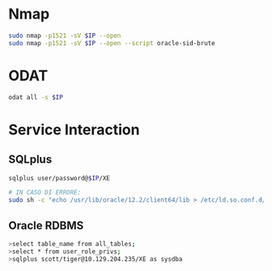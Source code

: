 # Nmap

```bash
sudo nmap -p1521 -sV $IP --open
sudo nmap -p1521 -sV $IP --open --script oracle-sid-brute
```

# ODAT

```bash
odat all -s $IP
```

# Service Interaction
## SQLplus

```bash
sqlplus user/password@$IP/XE

# IN CASO DI ERRORE:
sudo sh -c "echo /usr/lib/oracle/12.2/client64/lib > /etc/ld.so.conf.d/oracle-instantclient.conf";sudo ldconfig
```

## Oracle RDBMS

```bash
>select table_name from all_tables;
>select * from user_role_privs;
>sqlplus scott/tiger@10.129.204.235/XE as sysdba
```
